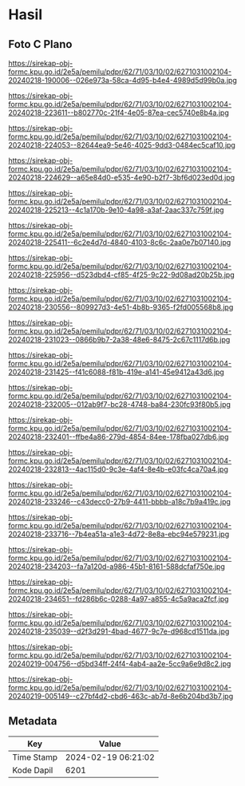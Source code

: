 # Hasil

## Foto C Plano

https://sirekap-obj-formc.kpu.go.id/2e5a/pemilu/pdpr/62/71/03/10/02/6271031002104-20240218-190006--026e973a-58ca-4d95-b4e4-4989d5d99b0a.jpg

https://sirekap-obj-formc.kpu.go.id/2e5a/pemilu/pdpr/62/71/03/10/02/6271031002104-20240218-223611--b802770c-21f4-4e05-87ea-cec5740e8b4a.jpg

https://sirekap-obj-formc.kpu.go.id/2e5a/pemilu/pdpr/62/71/03/10/02/6271031002104-20240218-224053--82644ea9-5e46-4025-9dd3-0484ec5caf10.jpg

https://sirekap-obj-formc.kpu.go.id/2e5a/pemilu/pdpr/62/71/03/10/02/6271031002104-20240218-224629--a65e84d0-e535-4e90-b2f7-3bf6d023ed0d.jpg

https://sirekap-obj-formc.kpu.go.id/2e5a/pemilu/pdpr/62/71/03/10/02/6271031002104-20240218-225213--4c1a170b-9e10-4a98-a3af-2aac337c759f.jpg

https://sirekap-obj-formc.kpu.go.id/2e5a/pemilu/pdpr/62/71/03/10/02/6271031002104-20240218-225411--6c2e4d7d-4840-4103-8c6c-2aa0e7b07140.jpg

https://sirekap-obj-formc.kpu.go.id/2e5a/pemilu/pdpr/62/71/03/10/02/6271031002104-20240218-225956--d523dbd4-cf85-4f25-9c22-9d08ad20b25b.jpg

https://sirekap-obj-formc.kpu.go.id/2e5a/pemilu/pdpr/62/71/03/10/02/6271031002104-20240218-230556--809927d3-4e51-4b8b-9365-f2fd005568b8.jpg

https://sirekap-obj-formc.kpu.go.id/2e5a/pemilu/pdpr/62/71/03/10/02/6271031002104-20240218-231023--0866b9b7-2a38-48e6-8475-2c67c1117d6b.jpg

https://sirekap-obj-formc.kpu.go.id/2e5a/pemilu/pdpr/62/71/03/10/02/6271031002104-20240218-231425--f41c6088-f81b-419e-a141-45e9412a43d6.jpg

https://sirekap-obj-formc.kpu.go.id/2e5a/pemilu/pdpr/62/71/03/10/02/6271031002104-20240218-232005--012ab9f7-bc28-4748-ba84-230fc93f80b5.jpg

https://sirekap-obj-formc.kpu.go.id/2e5a/pemilu/pdpr/62/71/03/10/02/6271031002104-20240218-232401--ffbe4a86-279d-4854-84ee-178fba027db6.jpg

https://sirekap-obj-formc.kpu.go.id/2e5a/pemilu/pdpr/62/71/03/10/02/6271031002104-20240218-232813--4ac115d0-9c3e-4af4-8e4b-e03fc4ca70a4.jpg

https://sirekap-obj-formc.kpu.go.id/2e5a/pemilu/pdpr/62/71/03/10/02/6271031002104-20240218-233246--c43decc0-27b9-4411-bbbb-a18c7b9a419c.jpg

https://sirekap-obj-formc.kpu.go.id/2e5a/pemilu/pdpr/62/71/03/10/02/6271031002104-20240218-233716--7b4ea51a-a1e3-4d72-8e8a-ebc94e579231.jpg

https://sirekap-obj-formc.kpu.go.id/2e5a/pemilu/pdpr/62/71/03/10/02/6271031002104-20240218-234203--fa7a120d-a986-45b1-8161-588dcfaf750e.jpg

https://sirekap-obj-formc.kpu.go.id/2e5a/pemilu/pdpr/62/71/03/10/02/6271031002104-20240218-234651--fd286b6c-0288-4a97-a855-4c5a9aca2fcf.jpg

https://sirekap-obj-formc.kpu.go.id/2e5a/pemilu/pdpr/62/71/03/10/02/6271031002104-20240218-235039--d2f3d291-4bad-4677-9c7e-d968cd1511da.jpg

https://sirekap-obj-formc.kpu.go.id/2e5a/pemilu/pdpr/62/71/03/10/02/6271031002104-20240219-004756--d5bd34ff-24f4-4ab4-aa2e-5cc9a6e9d8c2.jpg

https://sirekap-obj-formc.kpu.go.id/2e5a/pemilu/pdpr/62/71/03/10/02/6271031002104-20240219-005149--c27bf4d2-cbd6-463c-ab7d-8e6b204bd3b7.jpg


## Metadata

| Key        | Value               |
| ---------- | ------------------- |
| Time Stamp | 2024-02-19 06:21:02 |
| Kode Dapil | 6201                |



